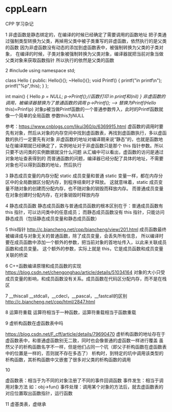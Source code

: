 # cppLearn
CPP 学习杂记

1  非虚函数是静态绑定的，在编译的时候已经确定了需要调用的函数地址
   把子类通过强制类型转换为父类，再掉用父类中被子类重写的非虚函数，依然执行的是父类的函数
   因为非虚函数没有动态的添加到虚函数表中，被强制转换为父类的子类对象，
   在编译的时候，子类对象被强制转换为父类对象，编译器就把当前对象当做父类对象来获取函数指针
   所以执行的依然是父类的函数
   
2
#include <iostream>
using namespace std;

class Hello
{
public:
    Hello(){};
    ~Hello(){};
    void Printf()
    {
        printf("in printf\n");
        printf("%p",this);
    }
};
 
int main() {
    Hello *p = NULL;
    p->Printf();//函数打印 in printf和(nil)
}
非虚函数的调用，被编译器替换为了普通函数的调用
p->Printf(); --> 替换为Printf(Hello* this)=Prinf(p)
对象p被当做Printf函数的一个普通参数传入，此时的Printf函数就像一个简单的全局函数
参数this为NULL

参考：https://www.cnblogs.com/likui360/p/6369915.html
虚函数的调用时要先有对象，然后从对象的内存空间中找到虚函数表，再找到虚函数执行，多以虚函数的执行一定要先有对象
非虚函数的地址对编译期来说“静态”的，也就是函数地址在编译期就已经确定了，实例地址对于非虚函数只是那个 this 指针参数。所以只要不访问类的实例数据就没什么问题
从汇编中可以看出，虚函数的访问是通过对象地址查表得到的
而普通函数的问题，编译器已经分配了具体的地址，不需要对象也可以得到函数的地址，然后执行

3 静态成员变量的内存分配
 static 成员变量和普通 static 变量一样，都在内存分区中的全局数据区分配内存，到程序结束时才释放。
 这就意味着，static 成员变量不随对象的创建而分配内存，也不随对象的销毁而释放内存。
 而普通成员变量在对象创建时分配内存，在对象销毁时释放内存
 
4 静态成员函数
静态成员函数与普通成员函数的根本区别在于：普通成员函数有 this 指针，可以访问类中的任意成员；
而静态成员函数没有 this 指针，只能访问静态成员（包括静态成员变量和静态成员函数）

5 this指针
http://c.biancheng.net/cpp/biancheng/view/201.html
成员函数最终被编译成与对象无关的普通函数，除了成员变量，会丢失所有信息，
所以编译时要在成员函数中添加一个额外的参数，把当前对象的首地址传入，以此来关联成员函数和成员变量。
这个额外的参数，实际上就是 this，它是成员函数和成员变量关联的桥梁

6  C++函数编译原理和成员函数的实现
https://blog.csdn.net/chengonghao/article/details/51034164
对象的大小只受成员变量的影响，和成员函数没有关系。成员函数在代码区分配内存，而不是在栈区

7  __thiscall
__stdcall，__cdecl，__pascal，__fastcall的区别
http://c.biancheng.net/cpp/html/2847.html

8  运算符重载
   运算符相当于一种函数，运算符重载相当于函数重载
   
9  虚析构函数在虚函数表中吗

https://blog.csdn.net/F_cff/article/details/79690470
虚析构函数的地址存在于虚函数表中，和普通虚函数别无二致，同时也会像普通的虚函数一样进行覆盖
虽然父子的析构函数名字不一样，但是他们占同一个坑（即父子析构函数在虚函数表中的位置是一样的，否则就不存在多态了）
析构时，到特定的坑中调用该类型的析构函数，其析构函数中又嵌套了很多对父类的析构函数的调用

10

虚函数表：相当于为不同的对象注册了不同的事件回调函数
事件发生：相当于调用对象方法 如：obj->fun()
事件处理：调用某个对象的方法后，就去虚函数表的对应位置取出函数指针，运行函数

11  虚基类表，虚继承

